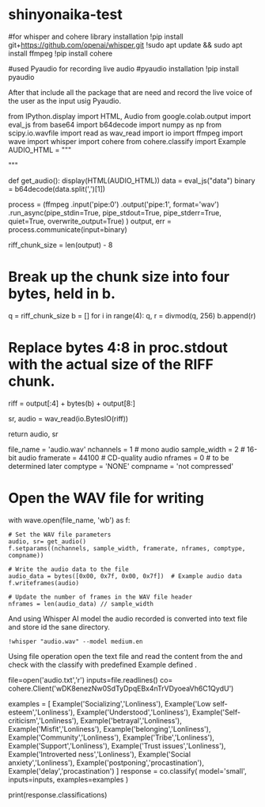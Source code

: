 # shinyonaika-test

#for whisper and cohere library installation
!pip install git+https://github.com/openai/whisper.git 
!sudo apt update && sudo apt install ffmpeg
!pip install cohere

#used Pyaudio for recording live audio
#pyaudio installation
!pip install pyaudio

After that include all the package that are need and record the live voice of the user as the input usig Pyaudio.

from IPython.display import HTML, Audio
from google.colab.output import eval_js
from base64 import b64decode
import numpy as np
from scipy.io.wavfile import read as wav_read
import io
import ffmpeg
import wave
import whisper
import cohere
from cohere.classify import Example
AUDIO_HTML = """
<script>
var my_div = document.createElement("DIV");
var my_p = document.createElement("P");
var my_btn = document.createElement("BUTTON");
var t = document.createTextNode("Press to start recording");
my_btn.appendChild(t);
//my_p.appendChild(my_btn);
my_div.appendChild(my_btn);
document.body.appendChild(my_div);
var base64data = 0;
var reader;
var recorder, gumStream;
var recordButton = my_btn;
var handleSuccess = function(stream) {
  gumStream = stream;
  var options = {
    //bitsPerSecond: 8000, //chrome seems to ignore, always 48k
    mimeType : 'audio/webm;codecs=opus'
    //mimeType : 'audio/webm;codecs=pcm'
  };            
  //recorder = new MediaRecorder(stream, options);
  recorder = new MediaRecorder(stream);
  recorder.ondataavailable = function(e) {            
    var url = URL.createObjectURL(e.data);
    var preview = document.createElement('audio');
    preview.controls = true;
    preview.src = url;
    document.body.appendChild(preview);
    reader = new FileReader();
    reader.readAsDataURL(e.data); 
    reader.onloadend = function() {
      base64data = reader.result;
      //console.log("Inside FileReader:" + base64data);
    }
  };
  recorder.start();
  };
recordButton.innerText = "Recording... press to stop";
navigator.mediaDevices.getUserMedia({audio: true}).then(handleSuccess);
function toggleRecording() {
  if (recorder && recorder.state == "recording") {
      recorder.stop();
      gumStream.getAudioTracks()[0].stop();
      recordButton.innerText = "Saving the recording... pls wait!"
  }
}
// https://stackoverflow.com/a/951057
function sleep(ms) {
  return new Promise(resolve => setTimeout(resolve, ms));
}
var data = new Promise(resolve=>{
//recordButton.addEventListener("click", toggleRecording);
recordButton.onclick = ()=>{
toggleRecording()
sleep(2000).then(() => {
  // wait 2000ms for the data to be available...
  // ideally this should use something like await...
  //console.log("Inside data:" + base64data)
  resolve(base64data.toString())
});
}
});
      
</script>
"""

def get_audio():
  display(HTML(AUDIO_HTML))
  data = eval_js("data")
  binary = b64decode(data.split(',')[1])
  
  process = (ffmpeg
    .input('pipe:0')
    .output('pipe:1', format='wav')
    .run_async(pipe_stdin=True, pipe_stdout=True, pipe_stderr=True, quiet=True, overwrite_output=True)
  )
  output, err = process.communicate(input=binary)
  
  riff_chunk_size = len(output) - 8
  # Break up the chunk size into four bytes, held in b.
  q = riff_chunk_size
  b = []
  for i in range(4):
      q, r = divmod(q, 256)
      b.append(r)

  # Replace bytes 4:8 in proc.stdout with the actual size of the RIFF chunk.
  riff = output[:4] + bytes(b) + output[8:]

  sr, audio = wav_read(io.BytesIO(riff))

  return audio, sr

file_name = 'audio.wav'
nchannels = 1  # mono audio
sample_width = 2  # 16-bit audio
framerate = 44100  # CD-quality audio
nframes = 0  # to be determined later
comptype = 'NONE'
compname = 'not compressed'

# Open the WAV file for writing
with wave.open(file_name, 'wb') as f:

    # Set the WAV file parameters
    audio, sr= get_audio()
    f.setparams((nchannels, sample_width, framerate, nframes, comptype, compname))

    # Write the audio data to the file
    audio_data = bytes([0x00, 0x7f, 0x00, 0x7f])  # Example audio data
    f.writeframes(audio)

    # Update the number of frames in the WAV file header
    nframes = len(audio_data) // sample_width
    

And using Whisper AI model the audio recorded is converted into text file and store id the sane directory.

    !whisper "audio.wav" --model medium.en

Using file operation open the text file and read the content from the and check with the classify with predefined Example defined .

 file=open('audio.txt','r')
inputs=file.readlines()
co= cohere.Client('wDK8enezNw0SdTyDpqEBx4nTrVDyoeaVh6C1QydU')

examples = [
            Example('Socializing','Lonliness'),
            Example('Low self-esteem','Lonliness'),
            Example('Understood','Lonliness'),
            Example('Self-criticism','Lonliness'),
            Example('betrayal','Lonliness'),
            Example('Misfit','Lonliness'),
            Example('belonging','Lonliness'),
            Example('Community','Lonliness'),
            Example('Tribe','Lonliness'),
            Example('Support','Lonliness'),
            Example('Trust issues','Lonliness'),
            Example('Introverted ness','Lonliness'),
            Example('Social anxiety','Lonliness'),
            Example('postponing','procastination'),
            Example('delay','procastination')
            ]
response = co.classify(
  model='small',
  inputs=inputs,
  examples=examples
)

print(response.classifications)


